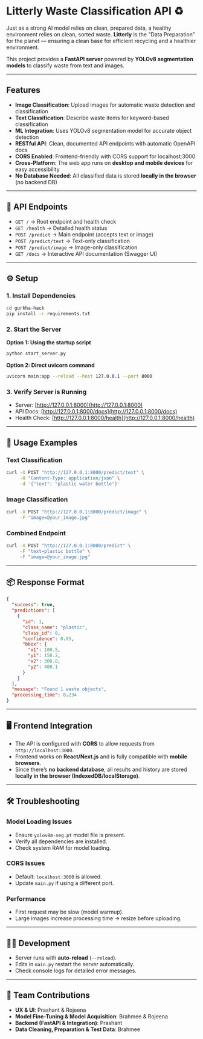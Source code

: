 # Litterly Waste Classification API ♻️

Just as a strong AI model relies on clean, prepared data, a healthy environment relies on clean, sorted waste.
**Litterly** is the "Data Preparation" for the planet — ensuring a clean base for efficient recycling and a healthier environment.

This project provides a **FastAPI server** powered by **YOLOv8 segmentation models** to classify waste from text and images.

---

## Features

* **Image Classification**: Upload images for automatic waste detection and classification
* **Text Classification**: Describe waste items for keyword-based classification
* **ML Integration**: Uses YOLOv8 segmentation model for accurate object detection
* **RESTful API**: Clean, documented API endpoints with automatic OpenAPI docs
* **CORS Enabled**: Frontend-friendly with CORS support for localhost:3000
* **Cross-Platform**: The web app runs on **desktop and mobile devices** for easy accessibility
* **No Database Needed**: All classified data is stored **locally in the browser** (no backend DB)

---

## 🔗 API Endpoints

* `GET /` → Root endpoint and health check
* `GET /health` → Detailed health status
* `POST /predict` → Main endpoint (accepts text or image)
* `POST /predict/text` → Text-only classification
* `POST /predict/image` → Image-only classification
* `GET /docs` → Interactive API documentation (Swagger UI)

---

## ⚙️ Setup

### 1. Install Dependencies

```bash
cd gurkha-hack
pip install -r requirements.txt
```

### 2. Start the Server

**Option 1: Using the startup script**

```bash
python start_server.py
```

**Option 2: Direct uvicorn command**

```bash
uvicorn main:app --reload --host 127.0.0.1 --port 8000
```

### 3. Verify Server is Running

* Server: [http://127.0.0.1:8000](http://127.0.0.1:8000)
* API Docs: [http://127.0.0.1:8000/docs](http://127.0.0.1:8000/docs)
* Health Check: [http://127.0.0.1:8000/health](http://127.0.0.1:8000/health)

---

## 🚀 Usage Examples

### Text Classification

```bash
curl -X POST "http://127.0.0.1:8000/predict/text" \
     -H "Content-Type: application/json" \
     -d '{"text": "plastic water bottle"}'
```

### Image Classification

```bash
curl -X POST "http://127.0.0.1:8000/predict/image" \
     -F "image=@your_image.jpg"
```

### Combined Endpoint

```bash
curl -X POST "http://127.0.0.1:8000/predict" \
     -F "text=plastic bottle" \
     -F "image=@your_image.jpg"
```

---

## 📦 Response Format

```json
{
  "success": true,
  "predictions": [
    {
      "id": 1,
      "class_name": "plastic",
      "class_id": 0,
      "confidence": 0.95,
      "bbox": {
        "x1": 100.5,
        "y1": 150.2,
        "x2": 300.8,
        "y2": 400.1
      }
    }
  ],
  "message": "Found 1 waste objects",
  "processing_time": 0.234
}
```

---

## 🖥️ Frontend Integration

* The API is configured with **CORS** to allow requests from `http://localhost:3000`.
* Frontend works on **React/Next.js** and is fully compatible with **mobile browsers**.
* Since there’s **no backend database**, all results and history are stored **locally in the browser (IndexedDB/localStorage)**.

---

## 🛠️ Troubleshooting

### Model Loading Issues

* Ensure `yolov8m-seg.pt` model file is present.
* Verify all dependencies are installed.
* Check system RAM for model loading.

### CORS Issues

* Default: `localhost:3000` is allowed.
* Update `main.py` if using a different port.

### Performance

* First request may be slow (model warmup).
* Large images increase processing time → resize before uploading.

---

## 👨‍💻 Development

* Server runs with **auto-reload** (`--reload`).
* Edits in `main.py` restart the server automatically.
* Check console logs for detailed error messages.

---

## 👥 Team Contributions

* **UX & UI**: Prashant & Rojeena
* **Model Fine-Tuning & Model Acquisition**: Brahmee & Rojeena
* **Backend (FastAPI & Integration)**: Prashant
* **Data Cleaning, Preparation & Test Data**: Brahmee
